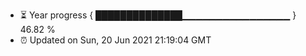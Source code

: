 - ⏳ Year progress { ██████████████▁▁▁▁▁▁▁▁▁▁▁▁▁▁▁▁ } 46.82 %
- ⏰ Updated on Sun, 20 Jun 2021 21:19:04 GMT


